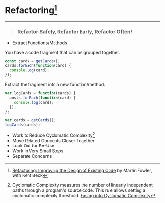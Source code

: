 # Refactoring[^1]
---

> ### Refactor Safely, Refactor Early, Refactor Often!

- Extract Functions/Methods

You have a code fragment that can be grouped together.

```javascript
const cards = getCards();
cards.forEach(function(card) {
  console.log(card);
});
```

Extract the fragment into a new function/method.

```javascript
var logCards = function(cards) {
  posts.forEach(function(card) {
    console.log(card);
  });
};

var cards = getCards();
logCards(cards);
```

- Work to Reduce Cyclomatic Complexity[^2]
- Move Related Concepts Closer Together
- Look Out for Re-Use
- Work in Very Small Steps
- Separate Concerns

[^1]: [Refactoring: Improving the Design of Existing Code](https://www.martinfowler.com/books/refactoring.html) by Martin Fowler, with Kent Beck
[^2]: Cyclomatic Complexity measures the number of linearly independent paths through a program's source code. This rule allows setting a cyclomatic complexity threshold. [Easing into Cyclomatic Complexity](https://dev.to/igneel64/easing-into-cyclomatic-complexity-38b1)
